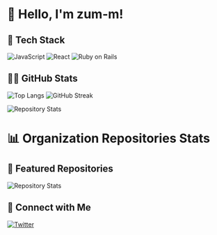 # 👋 Hello, I'm zum-m!


## 🔧 Tech Stack

![JavaScript](https://img.shields.io/badge/-JavaScript-F7DF1E?style=flat-square&logo=javascript&logoColor=white)
![React](https://img.shields.io/badge/-React-61DAFB?style=flat-square&logo=react&logoColor=white)
![Ruby on Rails](https://img.shields.io/badge/-Ruby_on_Rails-CC0000?style=flat-square&logo=ruby-on-rails&logoColor=white)

<!-- Add more badges for your tech stack -->


<!-- Add more projects -->
## 👨‍💻 GitHub Stats



![Top Langs](https://github-readme-stats.vercel.app/api/top-langs/?username=zum-m&layout=compact)
![GitHub Streak](https://github-readme-streak-stats.herokuapp.com/?user=zum-m&theme=radical)

![Repository Stats](https://github-readme-stats.vercel.app/api/pin/?username=zum-m&repo=eatas_selftest&theme=radical)

# 📊 Organization Repositories Stats

## 🌟 Featured Repositories

![Repository Stats](https://github-readme-stats.vercel.app/api/pin/?username=dec-eatas&repo=dec_project&theme=radical)

## 🔗 Connect with Me
[![Twitter](https://img.shields.io/badge/-Twitter-1DA1F2?style=flat-square&logo=twitter&logoColor=white)](https://twitter.com/tomatom_125)

